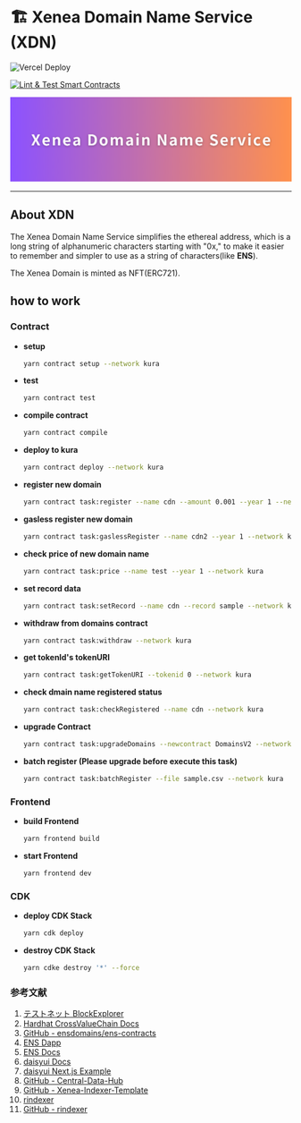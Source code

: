 # 🏗 Xenea Domain Name Service (XDN)

![Vercel Deploy](https://deploy-badge.vercel.app/vercel/cdn-nextjs)

[![Lint & Test Smart Contracts](https://github.com/mashharuki/CDN/actions/workflows/lint.yaml/badge.svg)](https://github.com/mashharuki/CDN/actions/workflows/lint.yaml)

![](./docs/banner.png)

---

## About XDN

The Xenea Domain Name Service simplifies the ethereal address, which is a long string of alphanumeric characters starting with "0x," to make it easier to remember and simpler to use as a string of characters(like **ENS**).

The Xenea Domain is minted as NFT(ERC721).

## how to work

### Contract

- **setup**

  ```bash
  yarn contract setup --network kura
  ```

- **test**

  ```bash
  yarn contract test
  ```

- **compile contract**

  ```bash
  yarn contract compile
  ```

- **deploy to kura**

  ```bash
  yarn contract deploy --network kura
  ```

- **register new domain**

  ```bash
  yarn contract task:register --name cdn --amount 0.001 --year 1 --network kura
  ```

- **gasless register new domain**

  ```bash
  yarn contract task:gaslessRegister --name cdn2 --year 1 --network kura
  ```

- **check price of new domain name**

  ```bash
  yarn contract task:price --name test --year 1 --network kura
  ```

- **set record data**

  ```bash
  yarn contract task:setRecord --name cdn --record sample --network kura
  ```

- **withdraw from domains contract**

  ```bash
  yarn contract task:withdraw --network kura
  ```

- **get tokenId's tokenURI**

  ```bash
  yarn contract task:getTokenURI --tokenid 0 --network kura
  ```

- **check dmain name registered status**

  ```bash
  yarn contract task:checkRegistered --name cdn --network kura
  ```

- **upgrade Contract**

  ```bash
  yarn contract task:upgradeDomains --newcontract DomainsV2 --network kura
  ```

- **batch register (Please upgrade before execute this task)**

  ```bash
  yarn contract task:batchRegister --file sample.csv --network kura
  ```

### Frontend

- **build Frontend**

  ```bash
  yarn frontend build
  ```

- **start Frontend**

  ```bash
  yarn frontend dev
  ```

### CDK

- **deploy CDK Stack**

  ```bash
  yarn cdk deploy
  ```

- **destroy CDK Stack**

  ```bash
  yarn cdke destroy '*' --force
  ```

### 参考文献

1. [テストネット BlockExplorer](https://testnet.crossvaluescan.com/)
2. [Hardhat CrossValueChain Docs](https://docs.crossvalue.io/testnet/how-to-deploy-to-smart-contracts-hardhat)
3. [GitHub - ensdomains/ens-contracts](https://github.com/ensdomains/ens-contracts/tree/staging)
4. [ENS Dapp](https://app.ens.domains/unsupportedNetwork)
5. [ENS Docs](https://docs.ens.domains/registry/eth)
6. [daisyui Docs](https://daisyui.com/docs/themes)
7. [daisyui Next.js Example](https://stackblitz.com/edit/daisyui-nextjs?file=app%2Fpage.jsx)
8. [GitHub - Central-Data-Hub](https://github.com/cardene777/Central-Data-Hub)
9. [GitHub - Xenea-Indexer-Template](https://github.com/cardene777/Xenea-Indexer-Template)
10. [rindexer](https://rindexer.xyz/docs/introduction/installation)
11. [GitHub - rindexer](https://github.com/joshstevens19/rindexer)
